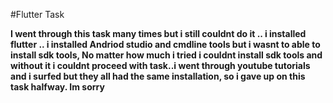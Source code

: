 #Flutter Task

 **I went through this task many times but i still couldnt do it .. i installed flutter .. i installed Andriod studio and cmdline tools but i wasnt to able to        install sdk tools, No matter how much i tried i couldnt install sdk tools and without it i couldnt proceed with task..i went through youtube tutorials and i 
   surfed but they all had the same installation, so i gave up on this task halfway. Im sorry**
